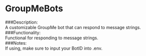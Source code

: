 # GroupMeBots

###Description:  
	A customizable GroupMe bot that can respond to message strings.   
###Functionality:  
	Functional for responding to message strings.  
###Notes:  
	If using, make sure to input your BotID into .env.